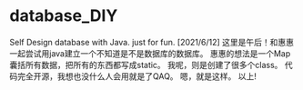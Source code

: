 # database_DIY
Self Design database with Java. just for fun.
[2021/6/12]
这里是午后！和惠惠一起尝试用java建立一个不知道是不是数据库的数据库。
惠惠的想法是一个Map囊括所有数据，把所有的东西都写成static。
我呢，则是创建了很多个class。
代码完全开源，我想也没什么人会用就是了QAQ。
嗯，就是这样。
以上!
